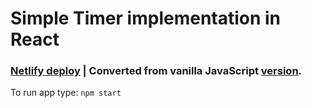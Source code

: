 # Simple **Timer** implementation in React
### [Netlify deploy](https://gifted-mccarthy-9947a9.netlify.com/) | Converted from vanilla JavaScript [version](https://github.com/jaroslaw-bagnicki/timer).



To run app type: `npm start`
